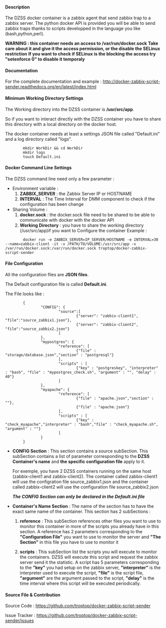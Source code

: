 #### Description

The DZSS docker container is a zabbix agent that send zabbix trap to a zabbix server.
The python docker API is provided 
you will be able to send zabbix traps thanks to scripts developped in the language you like (bash,python,perl).

**WARNING : this container needs an access to /var/run/docker.sock**
**Take care about it and give it the access permission, or the disable the SELinux restriction** 
**If you want to check if SELinux is the blocking the access try "setenforce 0" to disable it temporaly**

#### Documentation

For the complete documentation and example :
http://docker-zabbix-script-sender.readthedocs.org/en/latest/index.html

#### Minimum Working Directory Settings

The Working directory into the DZSS container is **/usr/src/app**.

So if you want to interact directly with the DZSS container you have to share this directory with a local directory on the docker host.

The docker container needs at least a settings JSON file called \"Default.ini\" and a log directory called "logs".
```
        mkdir WorkDir && cd WorkDir
        mkdir logs
        touch Default.ini
```

#### Docker Command Line Settings

The DZSS command line need only a few parameter :
- Environment variable :
	1. **ZABBIX_SERVER** : the Zabbix Server IP or HOSTNAME
	2. **INTERVAL** : The Time Interval for DMM component to check if the configuration has been change
- Sharing Volume :
	1. **docker.sock** : the docker.sock file need to be shared to be able to communicate with docker with the docker API
	2. **Working Directory** : you have to share the working directory (/usr/src/app)if you want to Configure the container
Example :
```
        docker run -e ZABBIX_SERVER=IP_SERVER/HOSTNAME -e INTERVAL=30 --name=zabbix-client -it -v /PATH/TO/VOLUME:/usr/src/app -v /var/run/docker.sock:/var/run/docker.sock troptop/docker-zabbix-script-sender
```

#### File Configuration

All the configuration files are **JSON files**.

The Default configuration file is called **Default.ini**.

The File looks like :
```
        {
                "CONFIG": {
                        "source":[
                                {"server": "zabbix-client1", "file":"source_zabbix1.json"},
                                {"server": "zabbix-client2", "file":"source_zabbix2.json"}
                        ]
                },
                "mypostgres": {
                        "reference": [
                                {"file" : "storage/database.json","section" : "postgresql"}
                        ],
                        "scripts" : [
                                {"key" : "postgreskey", "interpreter" : "bash", "file" : "mypostgres_check.sh", "argument" : "", "delay" : 40"}
                        ]
                },
                "myapache": {
                        "reference": [
                                {"file" : "apache.json","section" : ""},
                                {"file" : "apache.json"}
                        ],
                        "scripts" : [
                                {"key" : "check_myapache","interpreter" : "bash","file" : "check_myapache.sh", "argument" : ""}
                        ]
                }
        }
```


- **CONFIG Section** :
This section contains a source subSection. This subSection contains a list of parameter corresponding to the **DZSS Container's name** and **the specific configuration file** apply to it.

	For exemple, you have 2 DZSS containers running on the same host (zabbix-client1 and zabbix-client2). The container called zabbix-client1 will use the configration file source_zabbix1.json and the container called zabbix-client2 will use the configuration file source_zabbix2.json

	**_The CONFIG Section can only be declared in the Default.ini file_**

- **Container's Name Section** :
The name of the section has to have the exact same name of the container.
This section has 2 subSections :
	1. **reference** : This subSection references other files you want to use to monitor this container in more of the scripts you already have in this section. A reference has 2 parameters corresponding to the **"Configuration File"** you want to use to monitor the server and **"The Section"** in this file you have to use to monitor it

	2. **scripts** : This subSection list the scripts you will execute to monitor the containers. DZSS will execute this script and request the zabbix server send it the statistic.
A script has 5 parameters corresponding to the **"key"** you had setup on the zabbix server, **"interpreter"** is the interpreter used to execute the script, **"file"** is the script file, **"argument"** are the argument passed to the script, **"delay"** is the time interval where this script will be executed periodically.


#### Source File & Contribution

Source Code : https://github.com/troptop/docker-zabbix-script-sender

Issue Tracker : https://github.com/troptop/docker-zabbix-script-sender/issues
